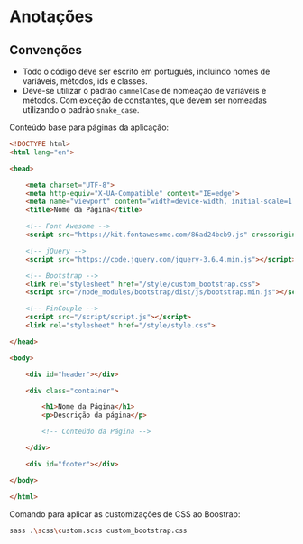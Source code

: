 # Anotações

## Convenções
- Todo o código deve ser escrito em português, incluindo nomes de variáveis, métodos, ids e classes.
- Deve-se utilizar o padrão `cammelCase` de nomeação de variáveis e métodos. Com exceção de constantes, que devem ser nomeadas utilizando o padrão `snake_case`.

Conteúdo base para páginas da aplicação:

``` html
<!DOCTYPE html>
<html lang="en">

<head>

    <meta charset="UTF-8">
    <meta http-equiv="X-UA-Compatible" content="IE=edge">
    <meta name="viewport" content="width=device-width, initial-scale=1.0">
    <title>Nome da Página</title>

    <!-- Font Awesome -->
    <script src="https://kit.fontawesome.com/86ad24bcb9.js" crossorigin="anonymous"></script>

    <!-- jQuery -->
    <script src="https://code.jquery.com/jquery-3.6.4.min.js"></script>

    <!-- Bootstrap -->
    <link rel="stylesheet" href="/style/custom_bootstrap.css">
    <script src="/node_modules/bootstrap/dist/js/bootstrap.min.js"></script>

    <!-- FinCouple -->
    <script src="/script/script.js"></script>
    <link rel="stylesheet" href="/style/style.css">

</head>

<body>

    <div id="header"></div>

    <div class="container">

        <h1>Nome da Página</h1>
        <p>Descrição da página</p>

        <!-- Conteúdo da Página -->

    </div>

    <div id="footer"></div>

</body>

</html>
```

Comando para aplicar as customizações de CSS ao Boostrap:
``` bash
sass .\scss\custom.scss custom_bootstrap.css
```
